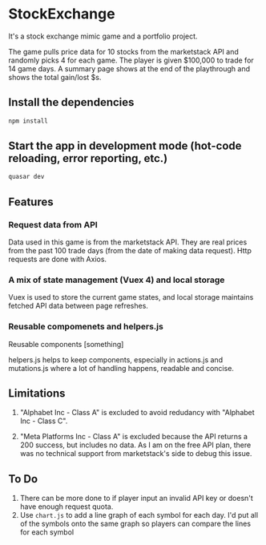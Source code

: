 # StockExchange

It's a stock exchange mimic game and a portfolio project.

The game pulls price data for 10 stocks from the marketstack API and randomly picks 4 for each game. The player is given $100,000 to trade for 14 game days. A summary page shows at the end of the playthrough and shows the total gain/lost $s.

## Install the dependencies
```bash
npm install
```

## Start the app in development mode (hot-code reloading, error reporting, etc.)
```bash
quasar dev
```

## Features
### Request data from API
Data used in this game is from the marketstack API. They are real prices from the past 100 trade days (from the date of making data request). Http requests are done with Axios.

### A mix of state management (Vuex 4) and local storage
Vuex is used to store the current game states, and local storage maintains fetched API data between page refreshes.

### Reusable compomenets and helpers.js
Reusable components [something]

helpers.js helps to keep components, especially in actions.js and mutations.js where a lot of handling happens, readable and concise.

## Limitations
1. "Alphabet Inc - Class A" is excluded to avoid redudancy with "Alphabet Inc - Class C".

2. "Meta Platforms Inc - Class A" is excluded because the API returns a 200 success, but includes no data. As I am on the free API plan, there was no technical support from marketstack's side to debug this issue.

## To Do
1. There can be more done to if player input an invalid API key or doesn't have enough request quota.
2. Use `chart.js` to add a line graph of each symbol for each day. I'd put all of the symbols onto the same graph so players can compare the lines for each symbol
